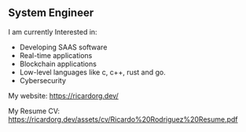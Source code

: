 ## System Engineer

I am currently Interested in:
- Developing SAAS software
- Real-time applications
- Blockchain applications
- Low-level languages like c, c++, rust and go.
- Cybersecurity

My website: https://ricardorg.dev/

My Resume CV: https://ricardorg.dev/assets/cv/Ricardo%20Rodriguez%20Resume.pdf
